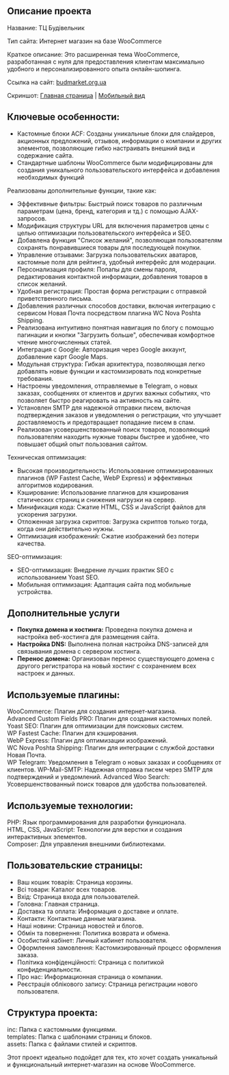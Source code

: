 ## Описание проекта

Название: ТЦ Будівельник  

Тип сайта: Интернет магазин на базе WooCommerce  

Краткое описание: Это расширенная тема WooCommerce, разработанная с нуля для предоставления клиентам максимально удобного и персонализированного опыта онлайн-шопинга.  

Ссылка на сайт: [budmarket.org.ua](https://budmarket.org.ua/)

Скриншот: [Главная страница](https://github.com/DimaWide/wp-themes/blob/main/assets-data/screens/screencapture-budmarket-org-ua.jpg) | [Мобильный вид](https://github.com/DimaWide/wp-themes/blob/main/assets-data/screens/screencapture-budmarket-org-ua-mobile.jpg)

## Ключевые особенности:

- Кастомные блоки ACF: Созданы уникальные блоки для слайдеров, акционных предложений, отзывов, информации о компании и других элементов, позволяющие гибко настраивать внешний вид и содержание сайта.
- Стандартные шаблоны WooCommerce были модифицированы для создания уникального пользовательского интерфейса и добавления необходимых функций

Реализованы дополнительные функции, такие как:
- Эффективные фильтры: Быстрый поиск товаров по различным параметрам (цена, бренд, категория и тд.) с помощью AJAX-запросов.
- Модификация структуры URL для включения параметров цены с целью оптимизации пользовательского интерфейса и SEO.
- Добавлена функция "Список желаний", позволяющая пользователям сохранять понравившиеся товары для последующей покупки.
- Управление отзывами: Загрузка пользовательских аватаров, кастомные поля для рейтинга, удобный интерфейс для модерации.  
- Персонализация профиля: Попапы для смены пароля, редактирования контактной информации, добавления товаров в список желаний.  
- Удобная регистрация: Простая форма регистрации с отправкой приветственного письма.  
- Добавления различных способов доставки, включая интеграцию с сервисом Новая Почта посредством плагина WC Nova Poshta Shipping.
- Реализована интуитивно понятная навигация по блогу с помощью пагинации и кнопки "Загрузить больше", обеспечивая комфортное чтение многочисленных статей.
- Интеграция с Google: Авторизация через Google аккаунт, добавление карт Google Maps.
- Модульная структура: Гибкая архитектура, позволяющая легко добавлять новые функции и кастомизировать под конкретные требования.
- Настроены уведомления, отправляемые в Telegram, о новых заказах, сообщениях от клиентов и других важных событиях, что позволяет быстро реагировать на активность на сайте.
- Установлен SMTP для надежной отправки писем, включая подтверждения заказов и уведомления о регистрации, что улучшает доставляемость и предотвращает попадание писем в спам.
- Реализован усовершенствованный поиск товаров, позволяющий пользователям находить нужные товары быстрее и удобнее, что повышает общий опыт пользования сайтом.
  
Техническая оптимизация:  
- Высокая производительность: Использование оптимизированных плагинов (WP Fastest Cache, WebP Express) и эффективных алгоритмов кодирования.  
- Кэширование: Использование плагинов для кэширования статических страниц и снижения нагрузки на сервер.
- Минификация кода: Сжатие HTML, CSS и JavaScript файлов для ускорения загрузки.
- Отложенная загрузка скриптов: Загрузка скриптов только тогда, когда они действительно нужны.
- Оптимизация изображений: Сжатие изображений без потери качества.

SEO-оптимизация:  
- SEO-оптимизация: Внедрение лучших практик SEO с использованием Yoast SEO.
- Мобильная оптимизация: Адаптация сайта под мобильные устройства.

## Дополнительные услуги
- **Покупка домена и хостинга:** Проведена покупка домена и настройка веб-хостинга для размещения сайта.
- **Настройка DNS:** Выполнена полная настройка DNS-записей для связывания домена с сервером хостинга.
- **Перенос домена:** Организован перенос существующего домена с другого регистратора на новый хостинг с сохранением всех настроек и данных.

## Используемые плагины:

WooCommerce: Плагин для создания интернет-магазина.  
Advanced Custom Fields PRO: Плагин для создания кастомных полей.  
Yoast SEO: Плагин для оптимизации для поисковых систем.  
WP Fastest Cache: Плагин для кэширования.   
WebP Express: Плагин для оптимизации изображений.  
WC Nova Poshta Shipping: Плагин для интеграции с службой доставки Новая Почта.  
WP Telegram: Уведомления в Telegram о новых заказах и сообщениях от клиентов.
WP-Mail-SMTP: Надежная отправка писем через SMTP для подтверждений и уведомлений.
Advanced Woo Search: Усовершенствованный поиск товаров для удобства пользователей.

## Используемые технологии:

PHP: Язык программирования для разработки функционала.  
HTML, CSS, JavaScript: Технологии для верстки и создания интерактивных элементов.  
Сomposer: Для управления внешними библиотеками.

## Пользовательские страницы:

- Ваш кошик товарів: Страница корзины.  
- Всі товари: Каталог всех товаров.  
- Вхід: Страница входа для пользователей.  
- Головна: Главная страница.  
- Доставка та оплата: Информация о доставке и оплате.  
- Контакти: Контактные данные магазина.  
- Наші новини: Страница новостей и блогов.  
- Обмін та повернення: Политика возврата и обмена.  
- Особистий кабінет: Личный кабинет пользователя.  
- Оформлення замовлення: Кастомизированный процесс оформления заказа.  
- Політика конфіденційності: Страница с политикой конфиденциальности.  
- Про нас: Информационная страница о компании.  
- Реєстрація облікового запису: Страница регистрации нового пользователя.  

## Структура проекта:

inc: Папка с кастомными функциями.  
templates: Папка с шаблонами страниц и блоков.  
assets: Папка с файлами стилей и скриптов.  

Этот проект идеально подойдет для тех, кто хочет создать уникальный и функциональный интернет-магазин на основе WooCommerce.
